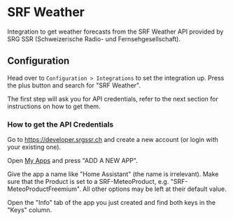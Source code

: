 # SRF Weather

Integration to get weather forecasts from the SRF Weather API provided by
SRG SSR (Schweizerische Radio- und Fernsehgesellschaft).

## Configuration

Head over to `Configuration > Integrations` to set the integration up.
Press the plus button and search for "SRF Weather".

The first step will ask you for API credentials, refer to the next section for
instructions on how to get them.

### How to get the API Credentials

Go to <https://developer.srgssr.ch> and create a new account (or login with your existing one).

Open [My Apps](https://developer.srgssr.ch/user/me/apps) and press "ADD A NEW APP".

Give the app a name like "Home Assistant" (the name is irrelevant).
Make sure that the Product is set to a SRF-MeteoProduct, e.g. "SRF-MeteoProductFreemium".
All other options may be left at their default value.

Open the "Info" tab of the app you just created and find both keys in the "Keys" column.

